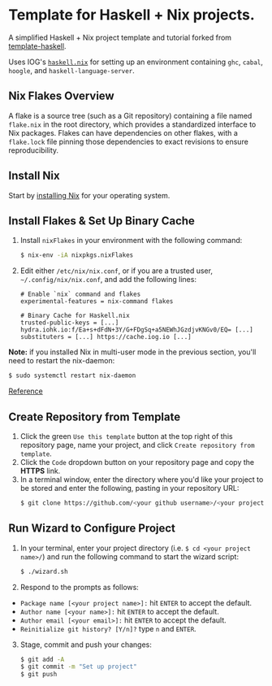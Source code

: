# Template for Haskell + Nix projects.

A simplified Haskell + Nix project template and tutorial forked from [template-haskell](https://github.com/jonascarpay/template-haskell).

Uses IOG's [`haskell.nix`](https://github.com/input-output-hk/haskell.nix) for setting up an environment containing `ghc`, `cabal`, `hoogle`, and `haskell-language-server`.

## Nix Flakes Overview
A flake is a source tree (such as a Git repository) containing a file named `flake.nix` in the root directory, which provides a standardized interface to Nix packages. Flakes can have dependencies on other flakes, with a `flake.lock` file pinning those dependencies to exact revisions to ensure reproducibility.

## Install Nix
Start by [installing Nix](https://nixos.org/download.html) for your operating system.

## Install Flakes & Set Up Binary Cache
1. Install `nixFlakes` in your environment with the following command:
    ```bash
    $ nix-env -iA nixpkgs.nixFlakes
    ```
2. Edit either `/etc/nix/nix.conf`, or if you are a trusted user, `~/.config/nix/nix.conf`, and add the following lines:
    ```text
    # Enable `nix` command and flakes
    experimental-features = nix-command flakes

    # Binary Cache for Haskell.nix
    trusted-public-keys = [...] hydra.iohk.io:f/Ea+s+dFdN+3Y/G+FDgSq+a5NEWhJGzdjvKNGv0/EQ= [...]
    substituters = [...] https://cache.iog.io [...]
    ```

**Note:** if you installed Nix in multi-user mode in the previous section, you'll need to restart the nix-daemon:

  ```bash
  $ sudo systemctl restart nix-daemon
  ```

[Reference](https://nixos.wiki/wiki/Flakes#Non-NixOS)

## Create Repository from Template
1. Click the green `Use this template` button at the top right of this repository page, name your project, and click `Create repository from template`.
2. Click the `Code` dropdown button on your repository page and copy the **HTTPS** link.
3. In a terminal window, enter the directory where you'd like your project to be stored and enter the following, pasting in your repository URL:
    ```bash
    $ git clone https://github.com/<your github username>/<your project name>.git
    ```

## Run Wizard to Configure Project
1. In your terminal, enter your project directory (i.e. `$ cd <your project name>/`) and run the following command to start the wizard script:
    ```bash
    $ ./wizard.sh
    ```
2. Respond to the prompts as follows:
  * `Package name [<your project name>]:` hit `ENTER` to accept the default.
  * `Author name [<your name>]:` hit `ENTER` to accept the default.
  * `Author email [<your email>]:` hit `ENTER` to accept the default.
  * `Reinitialize git history? [Y/n]?` type `n` and `ENTER`.

3. Stage, commit and push your changes:
    ```bash
    $ git add -A
    $ git commit -m "Set up project"
    $ git push
    ```
